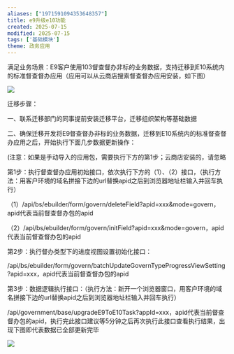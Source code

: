 ```yaml
---
aliases: ["1971591094353648357"]
title: e9升级e10功能
created: 2025-07-15
modified: 2025-07-15
tags: ['基础模块']
theme: 政务应用
---
```


满足业务场景：E9客户使用103督查督办非标的业务数据，支持迁移到E10系统内的标准督查督办应用（应用可以从云商店搜索督查督办应用安装，如下图）

![](fe482fffc2cdc08ea1818da269f75a9c.jpg)

迁移步骤：

一、联系迁移部门的同事提前安装迁移平台，迁移组织架构等基础数据

二、确保迁移开发将E9督查督办非标的业务数据，迁移到E10系统内的标准督查督办应用之后，开始执行下面几步数据更新操作：

(注意：如果是手动导入的应用包，需要执行下方的第1步；云商店安装的，请忽略

第1步：执行督查督办应用初始接口，依次执行下方的（1）、（2）接口，（执行方法：用客户环境的域名拼接下边的url替换apid之后到浏览器地址栏输入并回车执行）

（1）/api/bs/ebuilder/form/govern/deleteField?apid=xxx&mode=govern，apid代表当前督查督办包的apid

（2）/api/bs/ebuilder/form/govern/initField?apid=xxx&mode=govern，apid代表当前督查督办包的apid

第2步：执行督办类型下的进度视图设置初始化接口：

/api/bs/ebuilder/form/govern/batchUpdateGovernTypeProgressViewSetting?apid=xxx，apid代表当前督查督办包的apid

第3步：数据逻辑执行接口：（执行方法：新开一个浏览器窗口，用客户环境的域名拼接下边的url替换apid之后到浏览器地址栏输入并回车执行）

/api/government/base/upgradeE9ToE10Task?appId=xxx，apid代表当前督查督办包的apid，执行完此接口建议等5分钟之后再次执行此接口查看执行结果，出现下图即代表数据已全部更新完毕

![](f663e433cec365a3b385e45a951ebb95.jpg)